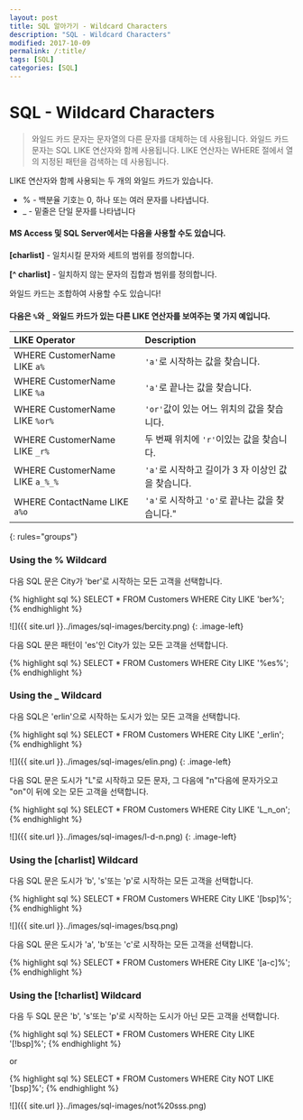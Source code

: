 ```yaml
---
layout: post
title: SQL 알아가기 - Wildcard Characters
description: "SQL - Wildcard Characters"
modified: 2017-10-09
permalink: /:title/
tags: [SQL]
categories: [SQL]
---
```


# SQL - Wildcard Characters

> 와일드 카드 문자는 문자열의 다른 문자를 대체하는 데 사용됩니다. 
> 와일드 카드 문자는 SQL LIKE 연산자와 함께 사용됩니다. 
> LIKE 연산자는 WHERE 절에서 열의 지정된 패턴을 검색하는 데 사용됩니다. 
>

LIKE 연산자와 함께 사용되는 두 개의 와일드 카드가 있습니다. 

 - % - 백분율 기호는 0, 하나 또는 여러 문자를 나타냅니다. 
 - _ - 밑줄은 단일 문자를 나타냅니다


#### MS Access 및 SQL Server에서는 다음을 사용할 수도 있습니다. 

**[charlist]** - 일치시킬 문자와 세트의 범위를 정의합니다.

**[^ charlist]** - 일치하지 않는 문자의 집합과 범위를 정의합니다.

와일드 카드는 조합하여 사용할 수도 있습니다! 

#### 다음은 `%`와 `_` 와일드 카드가 있는 다른 LIKE 연산자를 보여주는 몇 가지 예입니다.

| LIKE Operator	| Description |
|:--------------|:-------------|
|WHERE CustomerName LIKE `a%`	|`'a'`로 시작하는 값을 찾습니다.|
|WHERE CustomerName LIKE `%a`	|`'a'`로 끝나는 값을 찾습니다.|
|WHERE CustomerName LIKE `%or%`| `'or'`값이 있는 어느 위치의 값을 찾습니다.|
|WHERE CustomerName LIKE `_r%`	|두 번째 위치에 `'r'`이있는 값을 찾습니다.|
|WHERE CustomerName LIKE `a_%_%` |`'a'`로 시작하고 길이가 3 자 이상인 값을 찾습니다.|
|WHERE ContactName LIKE `a%o`	|`'a'`로 시작하고 `'o'`로 끝나는 값을 찾습니다."|
{: rules="groups"}

### Using the % Wildcard

다음 SQL 문은 City가 'ber'로 시작하는 모든 고객을 선택합니다.

{% highlight sql %}
SELECT * FROM Customers
WHERE City LIKE 'ber%';
{% endhighlight %}

![]({{ site.url }}../images/sql-images/bercity.png)
{: .image-left}

다음 SQL 문은 패턴이 'es'인 City가 있는 모든 고객을 선택합니다.

{% highlight sql %}
SELECT * FROM Customers
WHERE City LIKE '%es%';
{% endhighlight %}

### Using the _ Wildcard

다음 SQL은 'erlin'으로 시작하는 도시가 있는 모든 고객을 선택합니다.

{% highlight sql %}
SELECT * FROM Customers
WHERE City LIKE '_erlin';
{% endhighlight %}

![]({{ site.url }}../images/sql-images/elin.png)
{: .image-left}

다음 SQL 문은 도시가 "L"로 시작하고 모든 문자, 그 다음에 "n"다음에 문자가오고 "on"이 뒤에 오는 모든 고객을 선택합니다.

{% highlight sql %}
SELECT * FROM Customers
WHERE City LIKE 'L_n_on';
{% endhighlight %}

![]({{ site.url }}../images/sql-images/l-d-n.png)
{: .image-left}

### Using the [charlist] Wildcard


다음 SQL 문은 도시가 'b', 's'또는 'p'로 시작하는 모든 고객을 선택합니다.

{% highlight sql %}
SELECT * FROM Customers
WHERE City LIKE '[bsp]%';
{% endhighlight %}

![]({{ site.url }}../images/sql-images/bsq.png)

다음 SQL 문은 도시가 'a', 'b'또는 'c'로 시작하는 모든 고객을 선택합니다.

{% highlight sql %}
SELECT * FROM Customers
WHERE City LIKE '[a-c]%';
{% endhighlight %}

### Using the [!charlist] Wildcard

다음 두 SQL 문은 'b', 's'또는 'p'로 시작하는 도시가 아닌 모든 고객을 선택합니다.

{% highlight sql %}
SELECT * FROM Customers
WHERE City LIKE '[!bsp]%';
{% endhighlight %}

or

{% highlight sql %}
SELECT * FROM Customers
WHERE City NOT LIKE '[bsp]%';
{% endhighlight %}

![]({{ site.url }}../images/sql-images/not%20sss.png)
